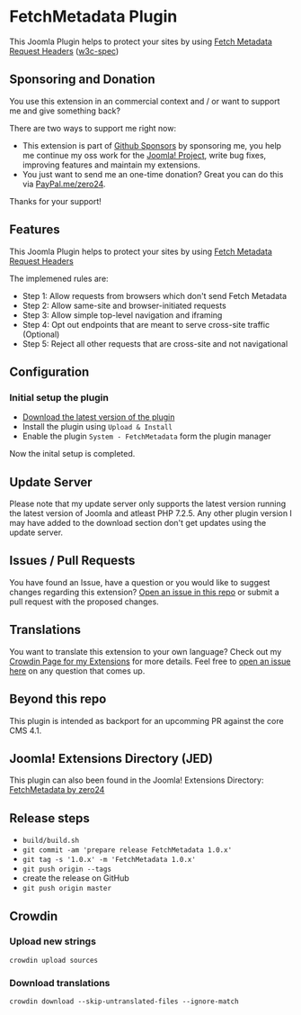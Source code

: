 # FetchMetadata Plugin

This Joomla Plugin helps to protect your sites by using [Fetch Metadata Request Headers](https://web.dev/fetch-metadata/) ([w3c-spec](https://www.w3.org/TR/fetch-metadata/))

## Sponsoring and Donation

You use this extension in an commercial context and / or want to support me and give something back?

There are two ways to support me right now:
- This extension is part of [Github Sponsors](https://github.com/sponsors/zero-24/) by sponsoring me, you help me continue my oss work for the [Joomla! Project](https://volunteers.joomla.org/joomlers/248-tobias-zulauf), write bug fixes, improving features and maintain my extensions.
- You just want to send me an one-time donation? Great you can do this via [PayPal.me/zero24](https://www.paypal.me/zero24).

Thanks for your support!

## Features

This Joomla Plugin helps to protect your sites by using [Fetch Metadata Request Headers](https://web.dev/fetch-metadata/)

The implemened rules are:
- Step 1: Allow requests from browsers which don't send Fetch Metadata
- Step 2: Allow same-site and browser-initiated requests
- Step 3: Allow simple top-level navigation and iframing
- Step 4: Opt out endpoints that are meant to serve cross-site traffic (Optional)
- Step 5: Reject all other requests that are cross-site and not navigational

## Configuration

### Initial setup the plugin

- [Download the latest version of the plugin](https://github.com/zero-24/plg_system_fetchmetadata/releases/latest)
- Install the plugin using `Upload & Install`
- Enable the plugin `System - FetchMetadata` form the plugin manager

Now the inital setup is completed.

## Update Server

Please note that my update server only supports the latest version running the latest version of Joomla and atleast PHP 7.2.5.
Any other plugin version I may have added to the download section don't get updates using the update server.

## Issues / Pull Requests

You have found an Issue, have a question or you would like to suggest changes regarding this extension?
[Open an issue in this repo](https://github.com/zero-24/plg_system_fetchmetadata/issues/new) or submit a pull request with the proposed changes.

## Translations

You want to translate this extension to your own language? Check out my [Crowdin Page for my Extensions](https://joomla.crowdin.com/zero-24) for more details. Feel free to [open an issue here](https://github.com/zero-24/plg_system_fetchmetadata/issues/new) on any question that comes up.

## Beyond this repo

This plugin is intended as backport for an upcomming PR against the core CMS 4.1.

## Joomla! Extensions Directory (JED)

This plugin can also been found in the Joomla! Extensions Directory: [FetchMetadata by zero24](https://extensions.joomla.org/extension/fetchmetadata/)

## Release steps

- `build/build.sh`
- `git commit -am 'prepare release FetchMetadata 1.0.x'`
- `git tag -s '1.0.x' -m 'FetchMetadata 1.0.x'`
- `git push origin --tags`
- create the release on GitHub
- `git push origin master`

## Crowdin

### Upload new strings

`crowdin upload sources`

### Download translations

`crowdin download --skip-untranslated-files --ignore-match`
